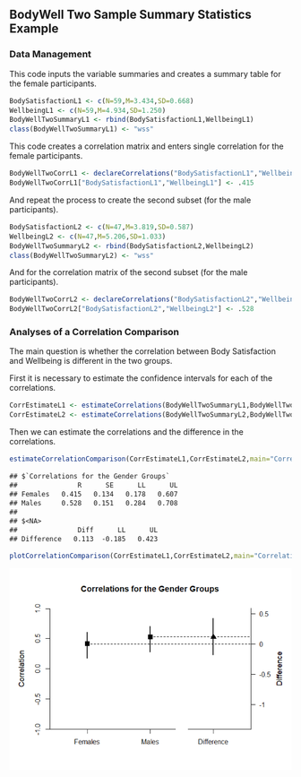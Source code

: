 
## BodyWell Two Sample Summary Statistics Example

### Data Management

This code inputs the variable summaries and creates a summary table for the female participants.

```r
BodySatisfactionL1 <- c(N=59,M=3.434,SD=0.668)
WellbeingL1 <- c(N=59,M=4.934,SD=1.250)
BodyWellTwoSummaryL1 <- rbind(BodySatisfactionL1,WellbeingL1)
class(BodyWellTwoSummaryL1) <- "wss"
```

This code creates a correlation matrix and enters single correlation for the female participants.

```r
BodyWellTwoCorrL1 <- declareCorrelations("BodySatisfactionL1","WellbeingL1")
BodyWellTwoCorrL1["BodySatisfactionL1","WellbeingL1"] <- .415
```

And repeat the process to create the second subset (for the male participants).

```r
BodySatisfactionL2 <- c(N=47,M=3.819,SD=0.587)
WellbeingL2 <- c(N=47,M=5.206,SD=1.033)
BodyWellTwoSummaryL2 <- rbind(BodySatisfactionL2,WellbeingL2)
class(BodyWellTwoSummaryL2) <- "wss"
```

And for the correlation matrix of the second subset (for the male participants).

```r
BodyWellTwoCorrL2 <- declareCorrelations("BodySatisfactionL2","WellbeingL2")
BodyWellTwoCorrL2["BodySatisfactionL2","WellbeingL2"] <- .528
```

### Analyses of a Correlation Comparison

The main question is whether the correlation between Body Satisfaction and Wellbeing is different in the two groups.

First it is necessary to estimate the confidence intervals for each of the correlations.

```r
CorrEstimateL1 <- estimateCorrelations(BodyWellTwoSummaryL1,BodyWellTwoCorrL1)
CorrEstimateL2 <- estimateCorrelations(BodyWellTwoSummaryL2,BodyWellTwoCorrL2)
```

Then we can estimate the correlations and the difference in the correlations.

```r
estimateCorrelationComparison(CorrEstimateL1,CorrEstimateL2,main="Correlations for the Gender Groups",labels=c("Females","Males"))
```

```
## $`Correlations for the Gender Groups`
##               R      SE      LL      UL
## Females   0.415   0.134   0.178   0.607
## Males     0.528   0.151   0.284   0.708
## 
## $<NA>
##               Diff      LL      UL
## Difference   0.113  -0.185   0.423
```

```r
plotCorrelationComparison(CorrEstimateL1,CorrEstimateL2,main="Correlations for the Gender Groups",labels=c("Females","Males"),ylim=c(-1,1),values=FALSE)
```

![](figures/BodyWellTwo-Summary-Comparison-1.png)<!-- -->
